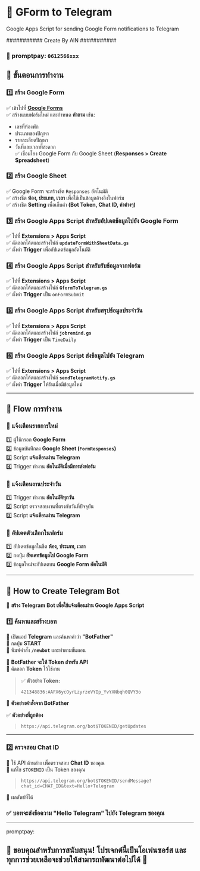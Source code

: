 # 📌 GForm to Telegram  
Google Apps Script for sending Google Form notifications to Telegram  

###########  Create By AIN  ###########
### 📌 promptpay: `0612566xxx`

## 🚀 ขั้นตอนการทำงาน  

### 1️⃣ สร้าง Google Form  
✅ เข้าไปที่ **[Google Forms](https://forms.google.com)**  
✅ สร้างแบบฟอร์มใหม่ และกำหนด **คำถาม** เช่น:  
   - เลขที่ห้องพัก  
   - ประเภทของปัญหา  
   - รายละเอียดปัญหา  
   - วันที่และเวลาที่สะดวก  
✅ เชื่อมโยง Google Form กับ Google Sheet (**Responses > Create Spreadsheet**)  

### 2️⃣ สร้าง Google Sheet  
✅ Google Form จะสร้างชีต `Responses` อัตโนมัติ  
✅ สร้างชีต **ห้อง, ประเภท, เวลา** เพื่อใช้เป็นข้อมูลอ้างอิงในฟอร์ม  
✅ สร้างชีต **Setting** เพื่อเก็บค่า **(Bot Token, Chat ID, ค่าต่างๆ)**  

### 3️⃣ สร้าง Google Apps Script สำหรับอัปเดตข้อมูลไปยัง Google Form  
✅ ไปที่ **Extensions > Apps Script**  
✅ คัดลอกโค้ดและสร้างไฟล์ **`updateFormWithSheetData.gs`**  
✅ ตั้งค่า **Trigger** เพื่ออัปเดตข้อมูลอัตโนมัติ  

### 4️⃣ สร้าง Google Apps Script สำหรับรับข้อมูลจากฟอร์ม  
✅ ไปที่ **Extensions > Apps Script**  
✅ คัดลอกโค้ดและสร้างไฟล์ **`GformToTelegram.gs`**  
✅ ตั้งค่า **Trigger** เป็น `onFormSubmit`  

### 5️⃣ สร้าง Google Apps Script สำหรับสรุปข้อมูลประจำวัน  
✅ ไปที่ **Extensions > Apps Script**  
✅ คัดลอกโค้ดและสร้างไฟล์ **`jobremind.gs`**  
✅ ตั้งค่า **Trigger** เป็น `TimeDaily`  

### 6️⃣ สร้าง Google Apps Script ส่งข้อมูลไปยัง Telegram  
✅ ไปที่ **Extensions > Apps Script**  
✅ คัดลอกโค้ดและสร้างไฟล์ **`sendTelegramNotify.gs`**  
✅ ตั้งค่า **Trigger** ให้รันเมื่อมีข้อมูลใหม่  

---

## 📌 **Flow การทำงาน**  

### 🔹 **แจ้งเตือนรายการใหม่**  
1️⃣ ผู้ใช้กรอก **Google Form**  
2️⃣ ข้อมูลบันทึกลง **Google Sheet (`FormResponses`)**  
3️⃣ Script **แจ้งเตือนผ่าน Telegram**  
4️⃣ Trigger ทำงาน **อัตโนมัติเมื่อมีการส่งฟอร์ม**  

### 🔹 **แจ้งเตือนงานประจำวัน**  
1️⃣ Trigger ทำงาน **อัตโนมัติทุกวัน**  
2️⃣ Script ตรวจสอบงานที่ตรงกับวันที่ปัจจุบัน  
3️⃣ Script **แจ้งเตือนผ่าน Telegram**  

### 🔹 **อัปเดตตัวเลือกในฟอร์ม**  
1️⃣ อัปเดตข้อมูลในชีต **ห้อง, ประเภท, เวลา**  
2️⃣ กดปุ่ม **อัพเดทข้อมูลไป Google Form**  
3️⃣ ข้อมูลใหม่จะอัปเดตบน **Google Form อัตโนมัติ**  

---

## 🔹 **How to Create Telegram Bot**  
📢 **สร้าง Telegram Bot เพื่อใช้แจ้งเตือนผ่าน Google Apps Script**  

### 1️⃣ ค้นหาและสร้างบอท  
🔹 เปิดแอป **Telegram** และค้นหาคำว่า **"BotFather"**  
🔹 กดปุ่ม **START**  
🔹 พิมพ์คำสั่ง **`/newbot`** และทำตามขั้นตอน  

📌 **BotFather จะให้ Token สำหรับ API**  
🔹 คัดลอก **Token** ไว้ใช้งาน  

> ✅ **ตัวอย่าง Token:**  
> ```
> 421348836:AAFX6ycOyrLzyrzeVYIp_YvYXNbqh0QVY3o
> ```

📌 **ตัวอย่างคำสั่งจาก BotFather**  

✅ **ตัวอย่างที่ถูกต้อง**  
> ```
> https://api.telegram.org/bot$TOKENID/getUpdates
> ```
---

### 2️⃣ ตรวจสอบ Chat ID  
📌 ใช้ API ด้านล่าง เพื่อตรวจสอบ **Chat ID** ของคุณ  
🔹 แก้ไข `$TOKENID` เป็น Token ของคุณ
> ```
> https://api.telegram.org/bot$TOKENID/sendMessage?chat_id=CHAT_ID&text=Hello+Telegram
> ```
📌 ผลลัพธ์ที่ได้
### ✅ บอทจะส่งข้อความ "Hello Telegram" ไปยัง Telegram ของคุณ
---
promptpay: 


🙏 ขอบคุณสำหรับการสนับสนุน! โปรเจกต์นี้เป็นโอเพ่นซอร์ส และทุกการช่วยเหลือจะช่วยให้สามารถพัฒนาต่อไปได้ 🚀
---
